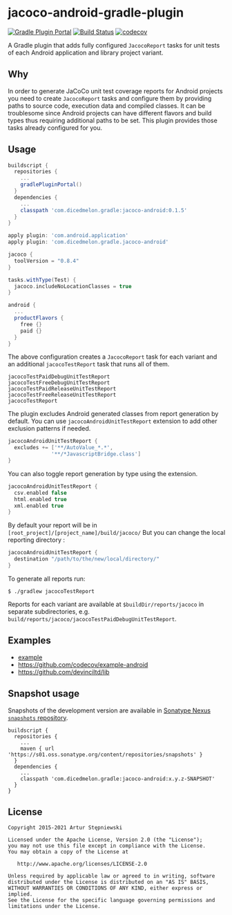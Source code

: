 # jacoco-android-gradle-plugin
[![Gradle Plugin Portal](https://img.shields.io/maven-metadata/v/https/plugins.gradle.org/m2/com.dicedmelon.gradle/jacoco-android/maven-metadata.xml.svg?label=Gradle%20Plugin%20Portal)](https://plugins.gradle.org/plugin/com.dicedmelon.gradle.jacoco-android)
[![Build Status](https://travis-ci.org/arturdm/jacoco-android-gradle-plugin.svg)](https://travis-ci.org/arturdm/jacoco-android-gradle-plugin)
[![codecov](https://codecov.io/gh/arturdm/jacoco-android-gradle-plugin/branch/master/graph/badge.svg)](https://codecov.io/gh/arturdm/jacoco-android-gradle-plugin)

A Gradle plugin that adds fully configured `JacocoReport` tasks for unit tests of each Android application and library project variant.

## Why
In order to generate JaCoCo unit test coverage reports for Android projects you need to create `JacocoReport` tasks and configure them by providing paths to source code, execution data and compiled classes. It can be troublesome since Android projects can have different flavors and build types thus requiring additional paths to be set. This plugin provides those tasks already configured for you.

## Usage
```groovy
buildscript {
  repositories {
    ...
    gradlePluginPortal()
  }
  dependencies {
    ...
    classpath 'com.dicedmelon.gradle:jacoco-android:0.1.5'
  }
}

apply plugin: 'com.android.application'
apply plugin: 'com.dicedmelon.gradle.jacoco-android'

jacoco {
  toolVersion = "0.8.4"
}

tasks.withType(Test) {
  jacoco.includeNoLocationClasses = true
}

android {
  ...
  productFlavors {
    free {}
    paid {}
  }
}
```

The above configuration creates a `JacocoReport` task for each variant and an additional `jacocoTestReport` task that runs all of them.
```
jacocoTestPaidDebugUnitTestReport
jacocoTestFreeDebugUnitTestReport
jacocoTestPaidReleaseUnitTestReport
jacocoTestFreeReleaseUnitTestReport
jacocoTestReport
```

The plugin excludes Android generated classes from report generation by default. You can use `jacocoAndroidUnitTestReport` extension to add other exclusion patterns if needed.
```groovy
jacocoAndroidUnitTestReport {
  excludes += ['**/AutoValue_*.*',
              '**/*JavascriptBridge.class']
}
```

You can also toggle report generation by type using the extension.
```groovy
jacocoAndroidUnitTestReport {
  csv.enabled false
  html.enabled true
  xml.enabled true
}
```

By default your report will be in `[root_project]/[project_name]/build/jacoco/`
But you can change the local reporting directory :
```groovy
jacocoAndroidUnitTestReport {
  destination "/path/to/the/new/local/directory/"
}
```

To generate all reports run:
```shell
$ ./gradlew jacocoTestReport
```

Reports for each variant are available at `$buildDir/reports/jacoco` in separate subdirectories, e.g. `build/reports/jacoco/jacocoTestPaidDebugUnitTestReport`.

## Examples
* [example](example)
* https://github.com/codecov/example-android
* https://github.com/devinciltd/lib

## Snapshot usage

Snapshots of the development version are available in [Sonatype Nexus `snapshots` repository][snapshots].

```
buildscript {
  repositories {
    ...
    maven { url 'https://s01.oss.sonatype.org/content/repositories/snapshots' }
  }
  dependencies {
    ...
    classpath 'com.dicedmelon.gradle:jacoco-android:x.y.z-SNAPSHOT'
  }
}
```

## License
```
Copyright 2015-2021 Artur Stępniewski

Licensed under the Apache License, Version 2.0 (the "License");
you may not use this file except in compliance with the License.
You may obtain a copy of the License at

   http://www.apache.org/licenses/LICENSE-2.0

Unless required by applicable law or agreed to in writing, software
distributed under the License is distributed on an "AS IS" BASIS,
WITHOUT WARRANTIES OR CONDITIONS OF ANY KIND, either express or implied.
See the License for the specific language governing permissions and
limitations under the License.
```

[snapshots]: https://s01.oss.sonatype.org/content/repositories/snapshots/com/dicedmelon/gradle/jacoco-android
